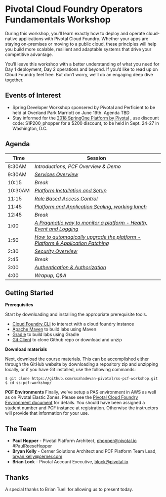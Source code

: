 # Pivotal Cloud Foundry Operators Fundamentals Workshop
During this workshop, you’ll learn exactly how to deploy and operate cloud-native applications with Pivotal Cloud Foundry. Whether your apps are staying on-premises or moving to a public cloud, these principles will help you build more scalable, resilient and adaptable systems that drive your competitive advantage.

You’ll leave this workshop with a better understanding of what you need for Day 1 deployment, Day 2 operations and beyond. If you’d like to read up on Cloud Foundry feel free. But don’t worry, we’ll do an engaging deep dive together.

## Events of Interest
- Spring Developer Workshop sponsered by Pivotal and Perficient to be held at Overland Park Marriott on June 19th. Agenda TBD
- Stay informed for the [2018 SpringOne Platform by Pivotal](https://springoneplatform.io/) , use discount code: S1P200_phopper  for a $200 discount, to be held in Sept. 24-27 in Washington, D.C.
## Agenda
Time | Session
---- | -------
8:30AM  | _Introductions, PCF Overview & Demo_
9:30AM  | _[Services Overview](./decks/02-Ops_Workshop-Services_Overview.pptx)_
10:15  | _Break_
10:30AM  | _[Platform Installation and Setup](./decks/03-Ops_Workshop-Platform_Installation_and_Setup.pptx)_
11:15  | _[Role Based Access Control](./decks/04-Ops_Workshop-RBAC.pptx)_
11:45  | _[Platform and Application Scaling, working lunch](./decks/05-Ops_Workshop-Platform_and_Application_Scaling.pptx)_
12:45 | _Break_
1:00 | _[A Pragmatic way to monitor a platform - Health, Event and Logging](.decks/06-Ops_Workshop-Health_Events_and_Logging.pptx)_
1:50 | _[How to automagically upgrade the platform - Platform & Application Patching](./decks/07-Ops_Workshop-Platform_and_Application_Patching.pptx)_
2:30 | _[Security Overview](./decks/08-Ops_Workshop-Security_Overview.pptx)_
2:45 | _Break_
3:00 | _[Authentication & Authorization](./decks/09-Ops_Workshop-Authentication_Authorization.pptx)_
4:00 | _Wrapup, Q&A_

## Getting Started
**Prerequisites**

Start by downloading and installing the appropriate prerequisite tools.
- [Cloud Foundry CLI](https://goo.gl/M0pH4i) to interact with a cloud foundry instance
- [Apache Maven](http://info.pivotal.io/HI002010A6ZlRJR1NeU00eC) to build labs using Maven
- [Gradle](https://services.gradle.org/distributions/gradle-3.1-all.zip) to build labs using Gradle
- [Git Client](https://git-scm.com/downloads) to clone Github repo or download and unzip

**Download materials**

Next, download the course materials.  This can be accomplished either through the GitHub website by downloading a repository zip and unzipping locally, or if you have Git installed, use the following commands:

```
$ git clone https://github.com/ssahadevan-pivotal/ss-pcf-workshop.git
$ cd ss-pcf-workshop/
```

**PCF Environments**
Finally, we've setup a PAS environment in AWS as well as on Pivotal Elastic Zones. Please see the [Pivotal Cloud Foundry Environment document](common/env_info.md) for details. You should have been assigned a student number and PCF instance at registration. Otherwise the instructors will provide that information for your use.
## The Team
- **Paul Hopper** - Pivotal Platform Architect, phopper@pivotal.io #PaulReeseHopper
- **Bryan Kelly** - Cerner Solutions Architect and PCF Platform Team Lead, bryan.kelly@cerner.com
- **Brian Lock** - Pivotal Account Executive, block@pivotal.io

## Thanks
A special thanks to Brian Tuell for allowing us to present today.
